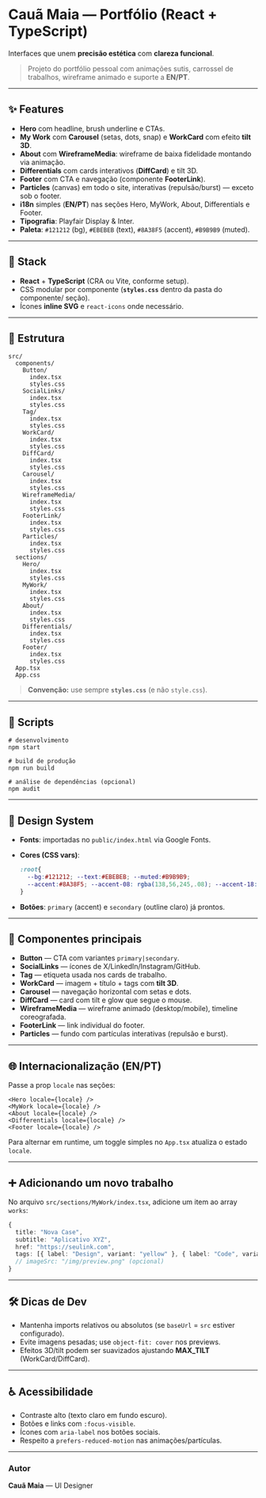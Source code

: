 # Cauã Maia — Portfólio (React + TypeScript)

Interfaces que unem **precisão estética** com **clareza funcional**.

> Projeto do portfólio pessoal com animações sutis, carrossel de trabalhos, wireframe animado e suporte a **EN/PT**.

---

## ✨ Features

* **Hero** com headline, brush underline e CTAs.
* **My Work** com **Carousel** (setas, dots, snap) e **WorkCard** com efeito **tilt 3D**.
* **About** com **WireframeMedia**: wireframe de baixa fidelidade montando via animação.
* **Differentials** com cards interativos (**DiffCard**) e tilt 3D.
* **Footer** com CTA e navegação (componente **FooterLink**).
* **Particles** (canvas) em todo o site, interativas (repulsão/burst) — exceto sob o footer.
* **i18n** simples (**EN/PT**) nas seções Hero, MyWork, About, Differentials e Footer.
* **Tipografia**: Playfair Display & Inter.
* **Paleta**: `#121212` (bg), `#EBEBEB` (text), `#8A38F5` (accent), `#B9B9B9` (muted).

---

## 🧱 Stack

* **React** + **TypeScript** (CRA ou Vite, conforme setup).
* CSS modular por componente (**`styles.css`** dentro da pasta do componente/ seção).
* Ícones **inline SVG** e `react-icons` onde necessário.

---

## 📁 Estrutura

```
src/
  components/
    Button/
      index.tsx
      styles.css
    SocialLinks/
      index.tsx
      styles.css
    Tag/
      index.tsx
      styles.css
    WorkCard/
      index.tsx
      styles.css
    DiffCard/
      index.tsx
      styles.css
    Carousel/
      index.tsx
      styles.css
    WireframeMedia/
      index.tsx
      styles.css
    FooterLink/
      index.tsx
      styles.css
    Particles/
      index.tsx
      styles.css
  sections/
    Hero/
      index.tsx
      styles.css
    MyWork/
      index.tsx
      styles.css
    About/
      index.tsx
      styles.css
    Differentials/
      index.tsx
      styles.css
    Footer/
      index.tsx
      styles.css
  App.tsx
  App.css
```

> **Convenção:** use sempre **`styles.css`** (e não `style.css`).

---

## 🚀 Scripts

```
# desenvolvimento
npm start

# build de produção
npm run build

# análise de dependências (opcional)
npm audit
```

---

## 🎨 Design System

* **Fonts**: importadas no `public/index.html` via Google Fonts.
* **Cores (CSS vars)**:

  ```css
  :root{
    --bg:#121212; --text:#EBEBEB; --muted:#B9B9B9;
    --accent:#8A38F5; --accent-08: rgba(138,56,245,.08); --accent-18: rgba(138,56,245,.18);
  }
  ```
* **Botões**: `primary` (accent) e `secondary` (outline claro) já prontos.

---

## 🧩 Componentes principais

* **Button** — CTA com variantes `primary|secondary`.
* **SocialLinks** — ícones de X/LinkedIn/Instagram/GitHub.
* **Tag** — etiqueta usada nos cards de trabalho.
* **WorkCard** — imagem + título + tags com **tilt 3D**.
* **Carousel** — navegação horizontal com setas e dots.
* **DiffCard** — card com tilt e glow que segue o mouse.
* **WireframeMedia** — wireframe animado (desktop/mobile), timeline coreografada.
* **FooterLink** — link individual do footer.
* **Particles** — fundo com partículas interativas (repulsão e burst).

---

## 🌐 Internacionalização (EN/PT)

Passe a prop `locale` nas seções:

```tsx
<Hero locale={locale} />
<MyWork locale={locale} />
<About locale={locale} />
<Differentials locale={locale} />
<Footer locale={locale} />
```

Para alternar em runtime, um toggle simples no `App.tsx` atualiza o estado `locale`.

---

## ➕ Adicionando um novo trabalho

No arquivo `src/sections/MyWork/index.tsx`, adicione um item ao array `works`:

```ts
{
  title: "Nova Case",
  subtitle: "Aplicativo XYZ",
  href: "https://seulink.com",
  tags: [{ label: "Design", variant: "yellow" }, { label: "Code", variant: "yellow" }],
  // imageSrc: "/img/preview.png" (opcional)
}
```

---

## 🛠️ Dicas de Dev

* Mantenha imports relativos ou absolutos (se `baseUrl` = `src` estiver configurado).
* Evite imagens pesadas; use `object-fit: cover` nos previews.
* Efeitos 3D/tilt podem ser suavizados ajustando **MAX\_TILT** (WorkCard/DiffCard).

---

## ♿ Acessibilidade

* Contraste alto (texto claro em fundo escuro).
* Botões e links com `:focus-visible`.
* Ícones com `aria-label` nos botões sociais.
* Respeito a `prefers-reduced-motion` nas animações/partículas.

---

### Autor

**Cauã Maia** — UI Designer
